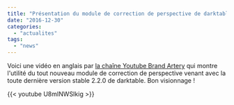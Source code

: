 ```yaml
---
title: "Présentation du module de correction de perspective de darktable 2.2.0"
date: "2016-12-30"
categories: 
  - "actualites"
tags: 
  - "news"
---
```


Voici une vidéo en anglais par [la chaîne Youtube Brand Artery](https://www.youtube.com/channel/UC4-4GL5mCk25QWcEe_tEgcQ/videos) qui montre l'utilité du tout nouveau module de correction de perspective venant avec la toute dernière version stable 2.2.0 de darktable. Bon visionnage !

{{< youtube U8mINWSIkig >}}
